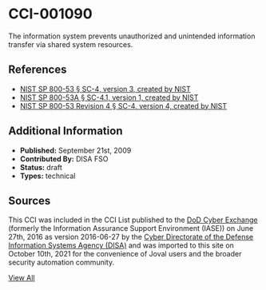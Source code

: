 # CCI-001090

The information system prevents unauthorized and unintended information transfer via shared system resources.

## References ##

* [NIST SP 800-53 § SC-4, version 3, created by NIST](http://csrc.nist.gov/publications/PubsSPs.html)
* [NIST SP 800-53A § SC-4.1, version 1, created by NIST](http://csrc.nist.gov/publications/PubsSPs.html)
* [NIST SP 800-53 Revision 4 § SC-4, version 4, created by NIST](http://csrc.nist.gov/publications/PubsSPs.html)


## Additional Information ##

* **Published:** September 21st, 2009
* **Contributed By:** DISA FSO
* **Status:** draft
* **Types:** technical

## Sources ##

This CCI was included in the CCI List published to the [DoD Cyber Exchange](https://public.cyber.mil/stigs/cci/)
(formerly the Information Assurance Support Environment (IASE)) on June 27th, 2016 as version
2016-06-27 by the [Cyber Directorate of the Defense Information Systems Agency (DISA)](https://public.cyber.mil/about-cyber/)
and was imported to this site on October 10th, 2021 for the convenience of Joval users and the broader
security automation community.

[View All](../README.md)
